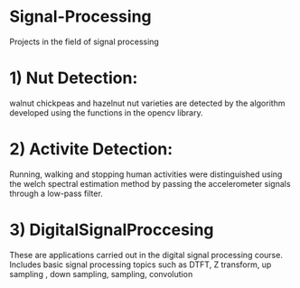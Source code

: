 # Signal-Processing
Projects in the field of signal processing

# 1) Nut Detection:
walnut chickpeas and hazelnut nut varieties are detected by the algorithm developed using the functions in the opencv library.

# 2) Activite Detection:
Running, walking and stopping human activities were distinguished using the welch spectral estimation method by passing the accelerometer signals through a low-pass filter.

# 3) DigitalSignalProccesing

These are applications carried out in the digital signal processing course.
Includes basic signal processing topics such as DTFT, Z transform, up sampling , down sampling, sampling, convolution
